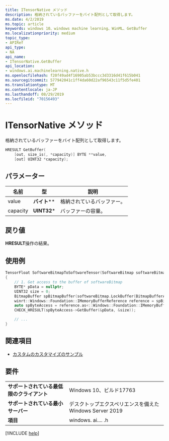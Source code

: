 ```yaml
---
title: ITensorNative メソッド
description: 格納されているバッファーをバイト配列として取得します。
ms.date: 4/2/2019
ms.topic: article
keywords: windows 10、windows machine learning、WinML、GetBuffer
ms.localizationpriority: medium
topic_type:
- APIRef
api_type:
- NA
api_name:
- ITensorNative.GetBuffer
api_location:
- windows.ai.machinelearning.native.h
ms.openlocfilehash: f20f49ad4f16905ab53bccc3d3316d41f615b041
ms.sourcegitcommit: 577942041c1ff4da60d22af96543c11f5d5fe401
ms.translationtype: MT
ms.contentlocale: ja-JP
ms.lasthandoff: 08/29/2019
ms.locfileid: "70156493"
---
```

# <a name="itensornativegetbuffer-method"></a>ITensorNative メソッド

格納されているバッファーをバイト配列として取得します。

```cpp
HRESULT GetBuffer(
    [out, size_is(, *capacity)] BYTE **value,
    [out] UINT32 *capacity);
```

## <a name="parameters"></a>パラメーター

| 名前 | 型 | 説明 |
|------|------|-------------|
| value | **バイト**\*\* | 格納されているバッファー。 |
| capacity | **UINT32**\* | バッファーの容量。 |

## <a name="returns"></a>戻り値

**HRESULT**操作の結果。

## <a name="examples"></a>使用例

```cpp
TensorFloat SoftwareBitmapToSoftwareTensor(SoftwareBitmap softwareBitmap)
{
    // 1. Get access to the buffer of softwareBitmap
    BYTE* pData = nullptr;
    UINT32 size = 0;
    BitmapBuffer spBitmapBuffer(softwareBitmap.LockBuffer(BitmapBufferAccessMode::Read));
    winrt::Windows::Foundation::IMemoryBufferReference reference = spBitmapBuffer.CreateReference();
    auto spByteAccess = reference.as<::Windows::Foundation::IMemoryBufferByteAccess>();
    CHECK_HRESULT(spByteAccess->GetBuffer(&pData, &size));

    // ...
}
```

## <a name="see-also"></a>関連項目

* [カスタムのカスタマイズのサンプル](https://github.com/Microsoft/Windows-Machine-Learning/tree/master/Samples/CustomTensorization)

## <a name="requirements"></a>要件

| | |
|-|-|
| **サポートされている最低限のクライアント** | Windows 10、ビルド17763 |
| **サポートされている最小サーバー** | デスクトップエクスペリエンスを備えた Windows Server 2019 |
| **項目** | windows. ai.... .h |

[!INCLUDE [help](../../includes/get-help.md)]
